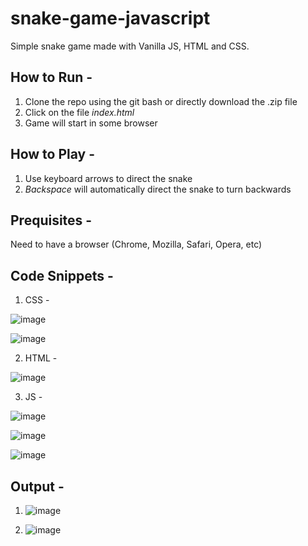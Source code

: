 # snake-game-javascript
Simple snake game made with Vanilla JS, HTML and CSS. 

## How to Run -
1. Clone the repo using the git bash or directly download the .zip file
2. Click on the file *index.html*
3. Game will start in some browser

## How to Play - 
1. Use keyboard arrows to direct the snake
2. *Backspace* will automatically direct the snake to turn backwards

## Prequisites - 
Need to have a browser (Chrome, Mozilla, Safari, Opera, etc)

## Code Snippets - 
1. CSS - 

![image](https://user-images.githubusercontent.com/50231750/121824040-dcc35a80-ccb1-11eb-9f35-7537ee93ab1f.png)



![image](https://user-images.githubusercontent.com/50231750/121823943-2fe8dd80-ccb1-11eb-9524-568383b37931.png)

2. HTML -

![image](https://user-images.githubusercontent.com/50231750/121823958-455e0780-ccb1-11eb-9402-2e407c685a32.png)

3. JS - 

![image](https://user-images.githubusercontent.com/50231750/121823966-5870d780-ccb1-11eb-9697-4027dd84e958.png)


![image](https://user-images.githubusercontent.com/50231750/121823972-67f02080-ccb1-11eb-8395-e436d6562423.png)


![image](https://user-images.githubusercontent.com/50231750/121823975-73dbe280-ccb1-11eb-855a-3058fd2d2beb.png)


## Output - 

1. ![image](https://user-images.githubusercontent.com/50231750/121823991-8f46ed80-ccb1-11eb-8bd3-1c0d9a29b869.png)

2. ![image](https://user-images.githubusercontent.com/50231750/121824011-ab4a8f00-ccb1-11eb-914b-87ed9b085e90.png)



